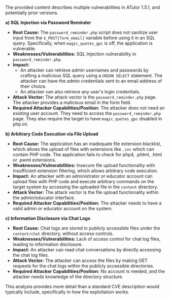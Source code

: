The provided content describes multiple vulnerabilities in ATutor 1.5.1, and potentially prior versions.

**a) SQL Injection via Password Reminder**

*   **Root Cause:** The `password_reminder.php` script does not sanitize user input from the `$_POST[form_email]` variable before using it in an SQL query. Specifically, when `magic_quotes_gpc` is off, the application is vulnerable.
*   **Weaknesses/Vulnerabilities:** SQL Injection vulnerability in `password_reminder.php`.
*   **Impact:**
    *   An attacker can retrieve admin usernames and passwords by crafting a malicious SQL query using a `UNION SELECT` statement. The attacker can have the admin credentials sent to an email address of their choice.
    *   An attacker can also retrieve any user's login credentials.
*   **Attack Vector:** The attack vector is the `password_reminder.php` page. The attacker provides a malicious email in the form field.
*   **Required Attacker Capabilities/Position:** The attacker does not need an existing user account. They need to access the `password_reminder.php` page.  They also require the target to have `magic_quotes_gpc` disabled in php.ini.

**b) Arbitrary Code Execution via File Upload**

*   **Root Cause:**  The application has an inadequate file extension blacklist, which allows the upload of files with extensions like `.inc` which can contain PHP code.  The application fails to check for php4, .phtml, .html or .pwml extensions.
*   **Weaknesses/Vulnerabilities:** Insecure file upload functionality with insufficient extension filtering, which allows arbitrary code execution.
*  **Impact:**  An attacker with an administrator or educator account can upload files with PHP code and execute arbitrary commands on the target system by accessing the uploaded file in the `content` directory.
*   **Attack Vector:** The attack vector is the file upload functionality within the admin/educator interface.
*   **Required Attacker Capabilities/Position:** The attacker needs to have a valid admin or educator account on the system.

**c) Information Disclosure via Chat Logs**

*   **Root Cause:** Chat logs are stored in publicly accessible files under the `content/chat` directory, without access controls.
*  **Weaknesses/Vulnerabilities:** Lack of access control for chat log files, leading to information disclosure.
*  **Impact:** An attacker can read chat conversations by directly accessing the chat log files.
*   **Attack Vector:** The attacker can access the files by making GET requests for the chat logs within the publicly accessible directories.
*   **Required Attacker Capabilities/Position:** No account is needed, and the attacker needs knowledge of the directory structure.

This analysis provides more detail than a standard CVE description would typically include, specifically in how the exploitation works.